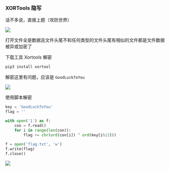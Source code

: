 ### XORTools 隐写

话不多说，直接上题（攻防世界）

![](https://pic1.imgdb.cn/item/67e9201e0ba3d5a1d7e6c205.png)

打开文件全是数据且文件头尾不和任何类型的文件头尾有相似的文件都是文件数据被异或加密了

下载工具 Xortools 解密

```python
pip3 install xortool
```

解密这里有问题，应该是 `GoodLuckToYou`

![](https://pic1.imgdb.cn/item/67e9218b0ba3d5a1d7e6c229.png)

使用脚本解密

```python
key = 'GoodLuckToYou'
flag = ''

with open('1') as f:
    con = f.read()
    for i in range(len(con)):
        flag += chr(ord(con[i]) ^ ord(key[i%13]))
        
f = open('flag.txt', 'w')
f.write(flag)
f.close()
```

![](https://pic1.imgdb.cn/item/67e922900ba3d5a1d7e6c24a.png)
